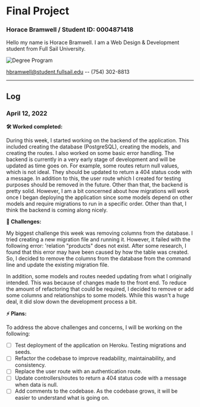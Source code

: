# Final Project

### Horace Bramwell / Student ID: 0004871418

Hello my name is Horace Bramwell. I am a Web Design & Development student from Full Sail University.

![Degree Program](https://img.shields.io/badge/degree-web%20design%20%26%20development-blue.svg)&nbsp;

hbramwell@student.fullsail.edu -- (754) 302-8813

---

## Log

### April 12, 2022

**🛠 Worked completed:**

During this week, I started working on the backend of the application. This included creating the database (PostgreSQL), creating the models, and creating the routes. I also worked on some basic error handling. The backend is currently in a very early stage of development and will be updated as time goes on. For example, some routes return null values, which is not ideal. They should be updated to return a 404 status code with a message. In addition to this, the user route which I created for testing purposes should be removed in the future. Other than that, the backend is pretty solid. However, I am a bit concerned about how migrations will work once I began deploying the application since some models depend on other models and require migrations to run in a specific order. Other than that, I think the backend is coming along nicely.

**🛑 Challenges:**

My biggest challenge this week was removing columns from the database. I tried creating a new migration file and running it. However, it failed with the following error: 'relation "products" does not exist. After some research, I found that this error may have been caused by how the table was created. So, I decided to remove the columns from the database from the command line and update the existing migration file.

In addition, some models and routes needed updating from what I originally intended. This was because of changes made to the front end. To reduce the amount of refactoring that could be required, I decided to remove or add some columns and relationships to some models. While this wasn't a huge deal, it did slow down the development process a bit.

**⚡️ Plans:**

To address the above challenges and concerns, I will be working on the following:

- [ ] Test deployment of the application on Heroku. Testing migrations and seeds.
- [ ] Refactor the codebase to improve readability, maintainability, and consistency.
- [ ] Replace the user route with an authentication route.
- [ ] Update controllers/routes to return a 404 status code with a message when data is null.
- [ ] Add comments to the codebase. As the codebase grows, it will be easier to understand what is going on.

<!-- <br>

---

## Progress Check / Stand Up

Each week, I will summarize my milestone activity and progress by including a **Stand-Up**. A "stand-up" is when I take the time to briefly report out on the following...

1. **Accomplishments** - What I worked on this past week
2. **Challenges** - Any challenges I may have (and how I am addressing those challenges)
3. **Next Steps** - What I plan to prioritize and do next

<br>

**Week 1**: This week I researched to help complete some of the project requirements for this week. This included producing a project concept, creating a wireframe outlining the important features of the project, style tile, and project proposal. One of the challenges I faced was finding a concept for the project. I was a bit limited on time so I felt like I didn't spend enough time on research or brainstorming. I feel like my project concept isn't fully fleshed out. However, I was able to zero in on a concept that I not only have some experience with but also got some good input from other people. Moving into the next milestone, I will be sure to allocate more time to research and make sure the features I am proposing are clear and easy to understand.

**Week 2**: This week, I worked on the planning portion of my project. This work included creating a click-through prototype of the application, creating issues for things to get done, and planning out the API endpoints required for the application. The challenges I faced this week were understanding the type of relationships necessary for specific API tables. The other challenge was figuring out the proper way to set up junction tables associations with Sequelize. I've begun building out the API with Sequelize since I know it will take the most time. My plan moving forward is to continue this work and make improvements where I see fit.

**Week 3**: This week I learned how to set up ESLint and how to set up a React project with a node server. I also went over a few additional research topics to help me create the components for my application. The challenge for me this week was Heroku. I was unable to get things set up according to assignment requirements or deploy anything. I am a bit confused about what exactly I should be doing. I would need to reach out for more clarification. To move things forward, I will be sure to ask for some feedback and get more clarification on what I should be doing in this particular course.

**Week 4**: During the final milestone, in addition to weekly research, I worked on implementing the Redux toolkit into my project using APIary mock API for the data. I continued to make improvements to the overall UI of the application. Also, I fixed most of the responsive issues with the lists/tables. There weren't any challenges I faced during this milestone. To keep this project moving forward, I will continue refactoring the code, making changes to the UI where I see fit. -->
